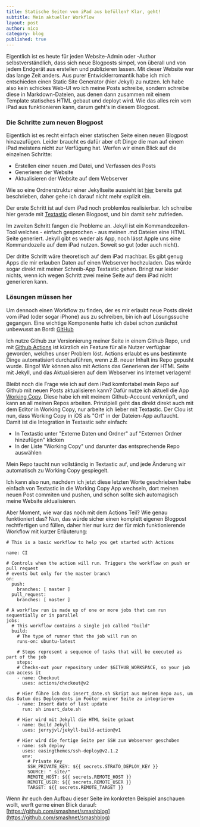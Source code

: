 ```yaml
---
title: Statische Seiten vom iPad aus befüllen? Klar, geht!  
subtitle: Mein aktueller Workflow  
layout: post
author: nico
category: blog
published: true
---
```

Eigentlich ist es heute für jeden Website-Admin oder -Author selbstverständlich, dass sich neue Blogposts simpel, von überall und von jedem Endgerät aus erstellen und publizieren lassen. Mit dieser Website war das lange Zeit anders. Aus purer Entwicklerromantik habe ich mich entschieden einen Static Site Generator (hier Jekyll) zu nutzen. Ich habe also kein schickes Web-UI wo ich meine Posts schreibe, sondern schreibe diese in Markdown-Dateien, aus denen dann zusammen mit einem Template statisches HTML gebaut und deployt wird. Wie das alles rein vom iPad aus funktionieren kann, darum geht's in diesem Blogpost.

### Die Schritte zum neuen Blogpost

Eigentlich ist es recht einfach einer statischen Seite einen neuen Blogpost hinzuzufügen. Leider braucht es dafür aber oft Dinge die man auf einem iPad meistens nicht zur Verfügung hat. Werfen wir einen Blick auf die einzelnen Schritte:

* Erstellen einer neuen .md Datei, und Verfassen des Posts
* Generieren der Website
* Aktualisieren der Website auf dem Webserver

Wie so eine Ordnerstruktur einer Jekyllseite aussieht ist [hier](https://jekyllrb.com/docs/structure/) bereits gut beschrieben, daher gehe ich darauf nicht mehr explizit ein.

Der erste Schritt ist auf dem iPad noch problemlos realisierbar. Ich schreibe hier gerade mit [Textastic](https://www.textasticapp.com/) diesen Blogpost, und bin damit sehr zufrieden.

Im zweiten Schritt fangen die Probleme an. Jekyll ist ein Kommandozeilen-Tool welches - einfach gesprochen - aus meinen .md Dateien eine HTML Seite generiert. Jekyll gibt es weder als App, noch lässt Apple uns eine Kommandozeile auf dem iPad nutzen. Soweit so gut (oder auch nicht). 

Der dritte Schritt wäre theoretisch auf dem iPad machbar. Es gibt genug Apps die mir erlauben Daten auf einen Webserver hochzuladen. Das würde sogar direkt mit meiner Schreib-App Textastic gehen. Bringt nur leider nichts, wenn ich wegen Schritt zwei meine Seite auf dem iPad nicht generieren kann.

### Lösungen müssen her

Um dennoch einen Workflow zu finden, der es mir erlaubt neue Posts direkt vom iPad (oder sogar iPhone) aus zu schreiben, bin ich auf Lösungssuche gegangen. Eine wichtige Komponente hatte ich dabei schon zunächst unbewusst an Bord: [GitHub](https://github.com)

Ich nutze Github zur Versionierung meiner Seite in einem Github Repo, und mit [Github Actions](https://github.com/features/actions) ist kürzlich ein Feature für alle Nutzer verfügbar geworden, welches unser Problem löst. Actions erlaubt es uns bestimmte Dinge automatisiert durchzuführen, wenn z.B. neuer Inhalt ins Repo gepusht wurde. Bingo! Wir können also mit Actions das Generieren der HTML Seite mit Jekyll, und das Aktualisieren auf dem Webserver ins Internet verlagern!

Bleibt noch die Frage wie ich auf dem iPad komfortabel mein Repo auf Github mit neuen Posts aktualisieren kann? Dafür nutze ich aktuell die App [Working Copy](https://workingcopyapp.com/). Diese habe ich mit meinem Github-Account verknüpft, und kann an all meinen Repos arbeiten. Prinzipiell geht das direkt direkt auch mit dem Editor in Working Copy, nur arbeite ich lieber mit Textastic. Der Clou ist nun, dass Working Copy in iOS als "Ort" in der Dateien-App auftaucht. Damit ist die Integration in Textastic sehr einfach:

* In Textastic unter "Externe Daten und Ordner" auf "Externen Ordner hinzufügen" klicken
* In der Liste "Working Copy" und darunter das entsprechende Repo auswählen

Mein Repo taucht nun vollständig in Textastic auf, und jede Änderung wir automatisch zu Working Copy gespiegelt.

Ich kann also nun, nachdem ich jetzt diese letzten Worte geschrieben habe einfach von Textastic in die Working Copy App wechseln, dort meinen neuen Post commiten und pushen, und schon sollte sich automagisch meine Website aktualisieren.

Aber Moment, wie war das noćh mit dem Actions Teil? Wie genau funktioniert das? Nun, das würde sicher einen komplett eigenen Blogpost rechtfertigen und füllen, daher hier nur kurz der für mich funktionierende Workflow mit kurzer Erläuterung:


    # This is a basic workflow to help you get started with Actions
    
    name: CI
    
    # Controls when the action will run. Triggers the workflow on push or pull request
    # events but only for the master branch
    on:
      push:
        branches: [ master ]
      pull_request:
        branches: [ master ]
    
    # A workflow run is made up of one or more jobs that can run sequentially or in parallel
    jobs:
      # This workflow contains a single job called "build"
      build:
        # The type of runner that the job will run on
        runs-on: ubuntu-latest
    
        # Steps represent a sequence of tasks that will be executed as part of the job
        steps:
        # Checks-out your repository under $GITHUB_WORKSPACE, so your job can access it
        - name: Checkout
          uses: actions/checkout@v2
    
        # Hier führe ich das insert_date.sh Skript aus meinem Repo aus, um das Datum des Deployments im Footer meiner Seite zu integrieren
        - name: Insert date of last update
          run: sh insert_date.sh
        
        # Hier wird mit Jekyll die HTML Seite gebaut
        - name: Build Jekyll
          uses: jerryjvl/jekyll-build-action@v1
    
        # Hier wird die fertige Seite per SSH zum Webserver geschoben
        - name: ssh deploy
          uses: easingthemes/ssh-deploy@v2.1.2
          env:
            # Private Key
            SSH_PRIVATE_KEY: ${{ secrets.STRATO_DEPLOY_KEY }}
            SOURCE: "_site/"
            REMOTE_HOST: ${{ secrets.REMOTE_HOST }}
            REMOTE_USER: ${{ secrets.REMOTE_USER }}
            TARGET: ${{ secrets.REMOTE_TARGET }}

Wenn ihr euch den Aufbau dieser Seite im konkreten Beispiel anschauen wollt, werft gerne einen Blick darauf: [https://github.com/smashnet/smashblog](https://github.com/smashnet/smashblog)